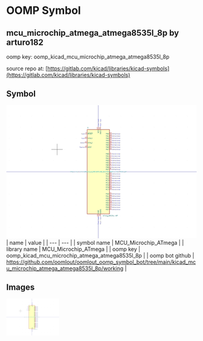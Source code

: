 # OOMP Symbol  
## mcu_microchip_atmega_atmega8535l_8p  by arturo182  
  
oomp key: oomp_kicad_mcu_microchip_atmega_atmega8535l_8p  
  
source repo at: [https://gitlab.com/kicad/libraries/kicad-symbols](https://gitlab.com/kicad/libraries/kicad-symbols)  
## Symbol  
  
[![working.png](working_600.png)](working.png)  
| name | value | 
| --- | --- | 
| symbol name | MCU_Microchip_ATmega | 
| library name | MCU_Microchip_ATmega | 
| oomp key | oomp_kicad_mcu_microchip_atmega_atmega8535l_8p | 
| oomp bot github | https://github.com/oomlout/oomlout_oomp_symbol_bot/tree/main/kicad_mcu_microchip_atmega_atmega8535l_8p/working | 
## Images  
  
[![working.png](working_140.png)](working.png)  
